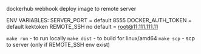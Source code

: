 dockerhub webhook deploy image to remote server

ENV VARIABLES:
SERVER_PORT = default 8555
DOCKER_AUTH_TOKEN = default kektoken
REMOTE_SSH no default = root@11.111.111.11

``make run`` - to run locally 
``make dist`` - to build for linux/amd64 
``make scp`` - scp to server (only if REMOTE_SSH env exist)